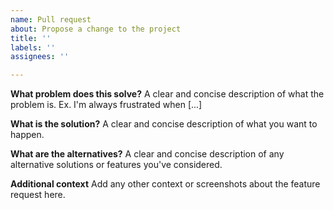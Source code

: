 ```yaml
---
name: Pull request
about: Propose a change to the project
title: ''
labels: ''
assignees: ''

---
```


**What problem does this solve?**
A clear and concise description of what the problem is. Ex. I'm always frustrated when [...]

**What is the solution?**
A clear and concise description of what you want to happen.

**What are the alternatives?**
A clear and concise description of any alternative solutions or features you've considered.

**Additional context**
Add any other context or screenshots about the feature request here.

